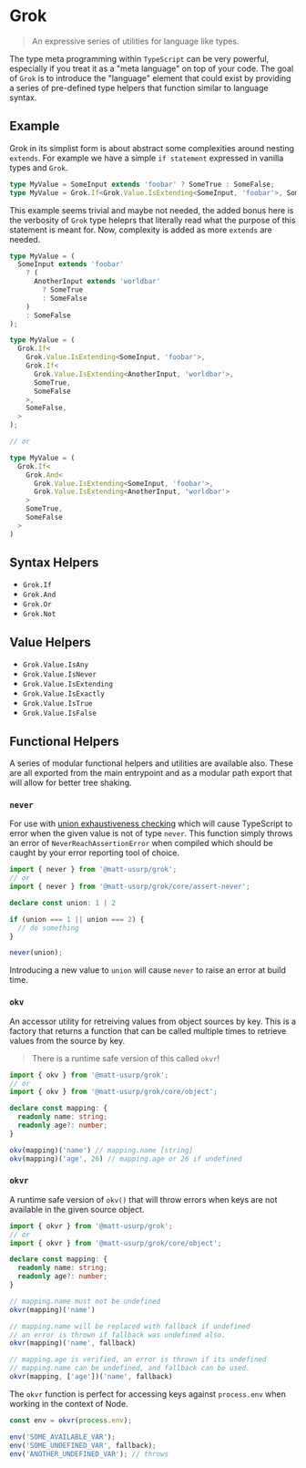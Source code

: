# Grok

> An expressive series of utilities for language like types.

The type meta programming within `TypeScript` can be very powerful, especially if you treat it as a "meta language" on top of your code.
The goal of `Grok` is to introduce the "language" element that could exist by providing a series of pre-defined type helpers that function similar to language syntax.

## Example

Grok in its simplist form is about abstract some complexities around nesting `extends`.
For example we have a simple `if statement` expressed in vanilla types and `Grok`.

```ts
type MyValue = SomeInput extends 'foobar' ? SomeTrue : SomeFalse;
type MyValue = Grok.If<Grok.Value.IsExtending<SomeInput, 'foobar'>, SomeTrue, SomeFalse>;
```

This example seems trivial and maybe not needed, the added bonus here is the verbosity of `Grok` type heleprs that literally read what the purpose of this statement is meant for.
Now, complexity is added as more `extends` are needed.

```ts
type MyValue = (
  SomeInput extends 'foobar'
    ? (
      AnotherInput extends 'worldbar'
        ? SomeTrue
        : SomeFalse
    )
    : SomeFalse
);

type MyValue = (
  Grok.If<
    Grok.Value.IsExtending<SomeInput, 'foobar'>,
    Grok.If<
      Grok.Value.IsExtending<AnotherInput, 'worldbar'>,
      SomeTrue,
      SomeFalse
    >,
    SomeFalse,
  >
);

// or

type MyValue = (
  Grok.If<
    Grok.And<
      Grok.Value.IsExtending<SomeInput, 'foobar'>,
      Grok.Value.IsExtending<AnotherInput, 'worldbar'>
    >
    SomeTrue,
    SomeFalse
  >
)
```

## Syntax Helpers

- `Grok.If`
- `Grok.And`
- `Grok.Or`
- `Grok.Not`

## Value Helpers

- `Grok.Value.IsAny`
- `Grok.Value.IsNever`
- `Grok.Value.IsExtending`
- `Grok.Value.IsExactly`
- `Grok.Value.IsTrue`
- `Grok.Value.IsFalse`

## Functional Helpers

A series of modular functional helpers and utilities are available also.
These are all exported from the main entrypoint and as a modular path export that will allow for better tree shaking.

### `never`

For use with [union exhaustiveness checking](https://www.typescriptlang.org/docs/handbook/unions-and-intersections.html#union-exhaustiveness-checking) which will cause TypeScript to error when the given value is not of type `never`.
This function simply throws an error of `NeverReachAssertionError` when compiled which should be caught by your error reporting tool of choice.

```ts
import { never } from '@matt-usurp/grok';
// or
import { never } from '@matt-usurp/grok/core/assert-never';

declare const union: 1 | 2

if (union === 1 || union === 2) {
  // do something
}

never(union);
```

Introducing a new value to `union` will cause `never` to raise an error at build time.

### `okv`

An accessor utility for retreiving values from object sources by key.
This is a factory that returns a function that can be called multiple times to retrieve values from the source by key.

> There is a runtime safe version of this called `okvr`!

```ts
import { okv } from '@matt-usurp/grok';
// or
import { okv } from '@matt-usurp/grok/core/object';

declare const mapping: {
  readonly name: string;
  readonly age?: number;
}

okv(mapping)('name') // mapping.name [string]
okv(mapping)('age', 26) // mapping.age or 26 if undefined
```

### `okvr`

A runtime safe version of `okv()` that will throw errors when keys are not available in the given source object.

```ts
import { okvr } from '@matt-usurp/grok';
// or
import { okvr } from '@matt-usurp/grok/core/object';

declare const mapping: {
  readonly name: string;
  readonly age?: number;
}

// mapping.name must not be undefined
okvr(mapping)('name')

// mapping.name will be replaced with fallback if undefined
// an error is thrown if fallback was undefined also.
okvr(mapping)('name', fallback)

// mapping.age is verified, an error is thrown if its undefined
// mapping.name can be undefined, and fallback can be used.
okvr(mapping, ['age'])('name', fallback)
```

The `okvr` function is perfect for accessing keys against `process.env` when working in the context of Node.

```ts
const env = okvr(process.env);

env('SOME_AVAILABLE_VAR');
env('SOME_UNDEFINED_VAR', fallback);
env('ANOTHER_UNDEFINED_VAR'); // throws
```
